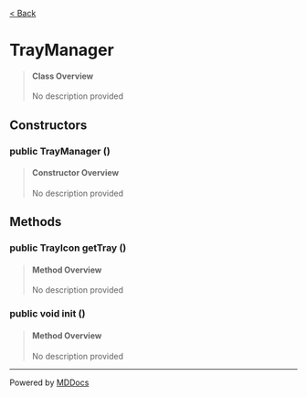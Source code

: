 [< Back](README.md)
# TrayManager #
>#### Class Overview ####
>No description provided
## Constructors ##
### public TrayManager () ###
>#### Constructor Overview ####
>No description provided
>
## Methods ##
### public TrayIcon getTray () ###
>#### Method Overview ####
>No description provided
>
### public void init () ###
>#### Method Overview ####
>No description provided
>

---
Powered by [MDDocs](https://github.com/VRCube/MDDocs)